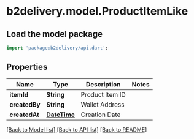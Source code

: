 # b2delivery.model.ProductItemLike

## Load the model package
```dart
import 'package:b2delivery/api.dart';
```

## Properties
Name | Type | Description | Notes
------------ | ------------- | ------------- | -------------
**itemId** | **String** | Product Item ID | 
**createdBy** | **String** | Wallet Address | 
**createdAt** | [**DateTime**](DateTime.md) | Creation Date | 

[[Back to Model list]](../README.md#documentation-for-models) [[Back to API list]](../README.md#documentation-for-api-endpoints) [[Back to README]](../README.md)


